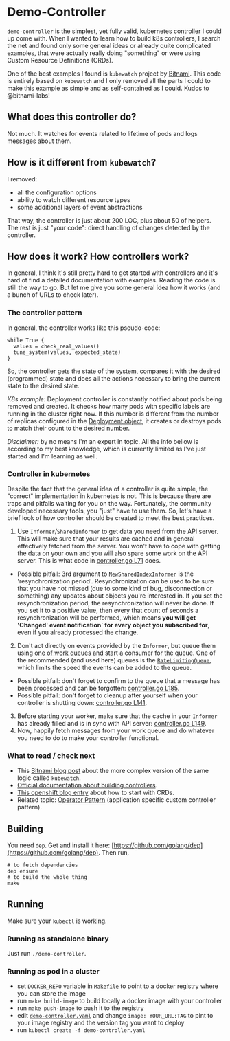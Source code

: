 # Demo-Controller

`demo-controller` is the simplest, yet fully valid, kubernetes controller I could up come with. When I wanted to learn how to build k8s controllers, I search the net and found only some general ideas or already quite complicated examples, that were actually really doing "something" or were using Custom Resource Definitions (CRDs).

One of the best examples I found is `kubewatch` project by [Bitnami](https://engineering.bitnami.com/articles/kubewatch-an-example-of-kubernetes-custom-controller.html). This code is entirely based on `kubewatch` and I only removed all the parts I could to make this example as simple and as self-contained as I could. Kudos to @bitnami-labs!

## What does this controller do?

Not much. It watches for events related to lifetime of pods and logs messages about them.

## How is it different from `kubewatch`?
I removed:
* all the configuration options
* ability to watch different resource types
* some additional layers of event abstractions

That way, the controller is just about 200 LOC, plus about 50 of helpers. The rest is just "your code": direct handling of changes detected by the controller.

## How does it work? How controllers work?
In general, I think it's still pretty hard to get started with controllers and it's hard ot find a detailed documentation with examples. Reading the code is still the way to go. But let me give you some general idea how it works (and a bunch of URLs to check later).

### The controller pattern
In general, the controller works like this pseudo-code:
```
while True {
  values = check_real_values()
  tune_system(values, expected_state)
}
```
So, the controller gets the state of the system, compares it with the desired (programmed) state and does all the actions necessary to bring the current state to the desired state.

*K8s example:* Deployment controller is constantly notified about pods being removed and created. It checks how many pods with specific labels are running in the cluster right now. If this number is different from the number of replicas configured in the [Deployment object](https://kubernetes.io/docs/concepts/workloads/controllers/deployment/), it creates or destroys pods to match their count to the desired number.

*Disclaimer:* by no means I'm an expert in topic. All the info bellow is according to my best knowledge, which is currently limited as I've just started and I'm learning as well.

### Controller in kubernetes
Despite the fact that the general idea of a controller is quite simple, the "correct" implementation in kubernetes is not. This is because there are traps and pitfalls waiting for you on the way. Fortunately, the community developed necessary tools, you "just" have to use them. So, let's have a brief look of how controller should be created to meet the best practices.

1. Use `Informer`/`SharedInformer` to get data you need from the API server. This will make sure that your results are cached and in general effectively fetched from the server. You won't have to cope with getting the data on your own and you will also spare some work on the API server. This is what code in [controller.go L71](controller/controller.go#L71) does.
  * Possible pitfall: 3rd argument to [`NewSharedIndexInformer`](https://github.com/kubernetes/client-go/blob/ea16f6128e4625e4a0377652c8704d7fd79a29de/tools/cache/shared_informer.go#L79) is the 'resynchronization period'. Resynchronization can be used to be sure that you have not missed (due to some kind of bug, disconnection or something) any updates about objects you're interested in. If you set the resynchronization period, the resynchronization will never be done. If you set it to a positive value, then every that count of seconds a resynchronization will be performed, which means **you will get 'Changed' event notification` for every object you subscribed for**, even if you already processed the change.
2. Don't act directly on events provided by the `Informer`, but queue them using [one of work queues](https://godoc.org/k8s.io/client-go/util/workqueue) and start a consumer for the queue. One of the recommended (and used here) queues is the [`RateLimitingQueue`](https://github.com/kubernetes/client-go/blob/ea16f6128e4625e4a0377652c8704d7fd79a29de/util/workqueue/rate_limitting_queue.go#L37), which limits the speed the events can be added to the queue.
  * Possible pitfall: don't forget to confirm to the queue that a message has been processed and can be forgotten: [controller.go L185](controller/controller.go#L185).
  * Possible pitfall: don't forget to cleanup after yourself when your controller is shutting down: [controller.go L141](controller/controller.go#L141).
3. Before starting your worker, make sure that the cache in your `Informer` has already filled and is in sync with API server: [controller.go L149](controller/controller.go#L149).
4. Now, happily fetch messages from your work queue and do whatever you need to do to make your controller functional.

### What to read / check next
* This [Bitnami blog post](https://engineering.bitnami.com/articles/kubewatch-an-example-of-kubernetes-custom-controller.html) about the more complex version of the same logic called `kubewatch`.
* [Official documentation about building controllers](https://github.com/kubernetes/sample-controller).
* [This openshift blog entry](https://blog.openshift.com/kubernetes-deep-dive-code-generation-customresources/) about how to start with CRDs.
* Related topic: [Operator Pattern](https://github.com/operator-framework/getting-started) (application specific custom controller pattern).

## Building
You need `dep`. Get and install it here: [https://github.com/golang/dep](https://github.com/golang/dep). Then run,
```
# to fetch dependencies
dep ensure
# to build the whole thing
make
```

## Running
Make sure your `kubectl` is working. 

### Running as standalone binary
Just run `./demo-controller`. 

### Running as pod in a cluster
*  set `DOCKER_REPO` variable in [`Makefile`](Makefile) to point to a docker registry where you can store the image
*  run `make build-image` to build locally a docker image with your controller
*  run `make push-image` to push it to the registry
*  edit [`demo-controller.yaml`](demo-controller.yaml) and change `image: YOUR_URL:TAG` to pint to your image registry and the version tag you want to deploy
*  run `kubectl create -f demo-controller.yaml`

